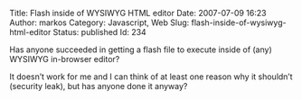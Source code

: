 Title: Flash inside of WYSIWYG HTML editor
Date: 2007-07-09 16:23
Author: markos
Category: Javascript, Web
Slug: flash-inside-of-wysiwyg-html-editor
Status: published
Id: 234

<html>
 <body>
  <div>
   <p>
    Has anyone succeeded in getting a flash file to execute inside of (any) WYSIWYG in-browser editor?
   </p>
   <p>
    It doesn’t work for me and I can think of at least one reason why it shouldn’t (security leak), but has anyone done it anyway?
   </p>
  </div>
 </body>
</html>